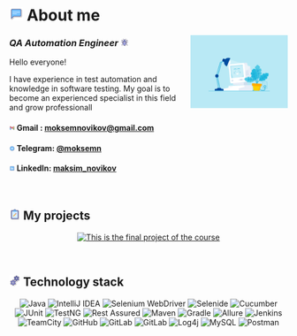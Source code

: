 

# <img width="5%" title="About me" src="attachments/images/chat.gif"> About me

<img align="right" width="35%" src="attachments/gif/animation.gif">

### _QA Automation Engineer_ <img width="3%" src="attachments/images/bug.png">

<p align="left">
Hello everyone! 
  
I have experience in test automation and  knowledge in software testing. My goal is to become an
experienced specialist in this field and grow professionall
#### <img width="2%" title="Gmail" src="attachments/logo/gmail.png"> Gmail : moksemnovikov@gmail.com
#### <img width="2%" title="Telegram" src="attachments/logo/telegram.png"> Telegram: <a href="https://t.me/moksemn"> @moksemn</a>
#### <img width="2%" title="LinkedIn" src="attachments/logo/linked.png"> LinkedIn: <a href="https://www.linkedin.com/in/maksim-novikov/"> maksim_novikov</a>
</p>
<br/>

## <img width="4%" title="My projects" src="attachments/images/project.png"> My projects

<p align="center">
      <a href="https://github.com/moksemn/taf-zarina-2024-itacademy"><img width=45% title="This is the final project of the course "JAVA TEST AUTOMATION (powered by EPAM)" " src="https://github-readme-stats.vercel.app/api/pin/?username=moksemn&repo=taf-zarina-2024-itacademy&show_owner=true&theme=buefy)](https://github.com/moksemn/taf-zarina-2024-itacademy"></a>
</p>
<br/>

## <img width="4%" title="Technology stack" src="attachments/images/teh.png"> Technology stack

<p align="center">
   <img title="Java" src="https://img.shields.io/badge/-Java-7573D9?style=for-the-badge">
   <img title="IntelliJ IDEA" src="https://img.shields.io/badge/-IntelliJ IDEA-7573D9?style=for-the-badge&logo=intellijidea">
   <img title="Selenium WebDriver" src="https://img.shields.io/badge/-Selenium WebDriver-7573D9?style=for-the-badge">
   <img title="Selenide" src="https://img.shields.io/badge/-Selenide-7573D9?style=for-the-badge">
   <img title="Cucumber" src="https://img.shields.io/badge/-Cucumber-7573D9?style=for-the-badge&logo=cucumber">
   <img title="JUnit" src="https://img.shields.io/badge/-JUnit-7573D9?style=for-the-badge&logo=junit5">
   <img title="TestNG" src="https://img.shields.io/badge/-TestNG-7573D9?style=for-the-badge">
   <img title="Rest Assured" src="https://img.shields.io/badge/-Rest Assured-7573D9?style=for-the-badge">
   <img title="Maven" src="https://img.shields.io/badge/-Maven-7573D9?logo=apachemaven&style=for-the-badge">
   <img title="Gradle" src="https://img.shields.io/badge/-Gradle-7573D9?logo=gradle&style=for-the-badge">
   <img title="Allure" src="https://img.shields.io/badge/-Allure-7573D9?style=for-the-badge">
   <img title="Jenkins" src="https://img.shields.io/badge/-Jenkins-7573D9?style=for-the-badge">
   <img title="TeamCity" src="https://img.shields.io/badge/-TeamCity-7573D9?style=for-the-badge">
   <img title="GitHub" src="https://img.shields.io/badge/-GitHub-7573D9?style=for-the-badge&logo=github">
   <img title="GitLab" src="https://img.shields.io/badge/-GitLab-7573D9?style=for-the-badge&logo=gitlab">
   <img title="GitLab" src="https://img.shields.io/badge/-GitLab-7573D9?style=for-the-badge&logo=gitlab">
   <img title="Log4j" src="https://img.shields.io/badge/-Log4j-7573D9?style=for-the-badge">
   <img title="MySQL" src="https://img.shields.io/badge/-MySQL-7573D9?style=for-the-badge&logo=mysql">
   <img title="Postman" src="https://img.shields.io/badge/-Postman-7573D9?style=for-the-badge&logo=postman">
  
</p>

<br/>

